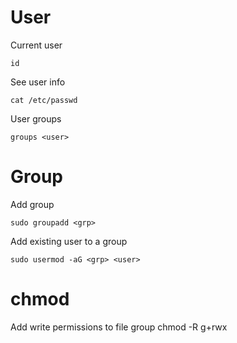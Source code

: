 # User
Current user
```
id
```
See user info
```
cat /etc/passwd
```
User groups
```
groups <user>
```
# Group
Add group
```
sudo groupadd <grp>
```
Add existing user to a group
```
sudo usermod -aG <grp> <user>
```
# chmod
Add write permissions to file group
chmod -R g+rwx <file>
